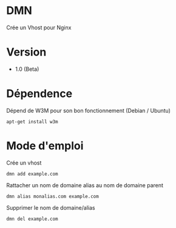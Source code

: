 # DMN
Crée un Vhost pour Nginx

# Version
-  1.0 (Beta)

# Dépendence

Dépend de W3M pour son bon fonctionnement (Debian / Ubuntu)
```
apt-get install w3m
```

# Mode d'emploi

Crée un vhost 
```
dmn add example.com
```

Rattacher un nom de domaine alias au nom de domaine parent
```
dmn alias monalias.com example.com
```

Supprimer le nom de domaine/alias
```
dmn del example.com
```

